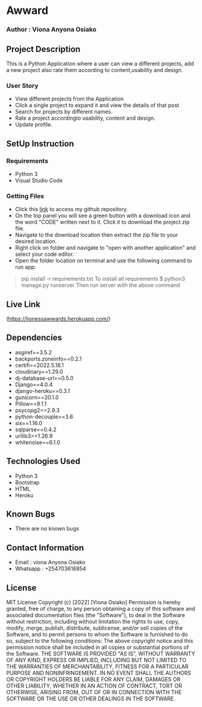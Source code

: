 # Awward

### Author : Viona Anyona Osiako

## Project Description

This is a Python Application where a user can view a different projects, add a new project also rate them according to content,usability and design.

### User Story
* View different projects from the Application
* Click a single project to expand it and view the details of that post
* Search for projects by different names.
* Rate a project accordingto usability, content and design.
* Update profile.

## SetUp Instruction

### Requirements

* Python 3
* Visual Studio Code

### Getting Files

* Click this [link](https://github.com/vionaosiako/Awward) to access my github repository.
* On the top panel you will see a green button with a download icon and the word "CODE" written next to it. Click it to download the project zip file.​
* Navigate to the download location then extract the zip file to your desired location.​
* Right click on folder and navigate to "open with another application" and select your code editor.
* Open the folder location on terminal and use the following command to run app:
> pip install -r requirements.txt
To install all requirements
> $ python3 manage.py runserver
Then run server with the above command

## Live Link
(https://lionessawwards.herokuapp.com/)

## Dependencies
* asgiref==3.5.2
* backports.zoneinfo==0.2.1
* certifi==2022.5.18.1
* cloudinary==1.29.0
* dj-database-url==0.5.0
* Django==4.0.4
* django-heroku==0.3.1
* gunicorn==20.1.0
* Pillow==9.1.1
* psycopg2==2.9.3
* python-decouple==3.6
* six==1.16.0
* sqlparse==0.4.2
* urllib3==1.26.9
* whitenoise==6.1.0

## Technologies Used
* Python 3
* Bootstrap
* HTML
* Heroku

## Known Bugs
* There are no known bugs

## Contact Information
* Email : viona Anyona Osiako
* Whatsapp : +254703616854

## License

MIT License Copyright (c) [2022] [Viona Osiako] Permission is hereby granted, free of charge, to any person obtaining a copy of this software and associated documentation files (the "Software"), to deal in the Software without restriction, including without limitation the rights to use, copy, modify, merge, publish, distribute, sublicense, and/or sell copies of the Software, and to permit persons to whom the Software is furnished to do so, subject to the following conditions: The above copyright notice and this permission notice shall be included in all copies or substantial portions of the Software. THE SOFTWARE IS PROVIDED "AS IS", WITHOUT WARRANTY OF ANY KIND, EXPRESS OR IMPLIED, INCLUDING BUT NOT LIMITED TO THE WARRANTIES OF MERCHANTABILITY, FITNESS FOR A PARTICULAR PURPOSE AND NONINFRINGEMENT. IN NO EVENT SHALL THE AUTHORS OR COPYRIGHT HOLDERS BE LIABLE FOR ANY CLAIM, DAMAGES OR OTHER LIABILITY, WHETHER IN AN ACTION OF CONTRACT, TORT OR OTHERWISE, ARISING FROM, OUT OF OR IN CONNECTION WITH THE SOFTWARE OR THE USE OR OTHER DEALINGS IN THE SOFTWARE.